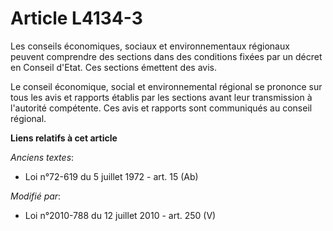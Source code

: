 # Article L4134-3

Les    conseils économiques, sociaux et environnementaux régionaux peuvent comprendre des sections dans des conditions fixées
par un décret en Conseil d'Etat. Ces sections émettent des avis. 

Le conseil économique, social et environnemental régional se prononce sur tous les avis et rapports établis par les sections
avant leur transmission à l'autorité compétente. Ces avis et rapports sont communiqués au conseil régional.

**Liens relatifs à cet article**

_Anciens textes_:

  - Loi n°72-619 du 5 juillet 1972 - art. 15 (Ab)

_Modifié par_:

  - Loi n°2010-788 du 12 juillet 2010 - art. 250 (V)
